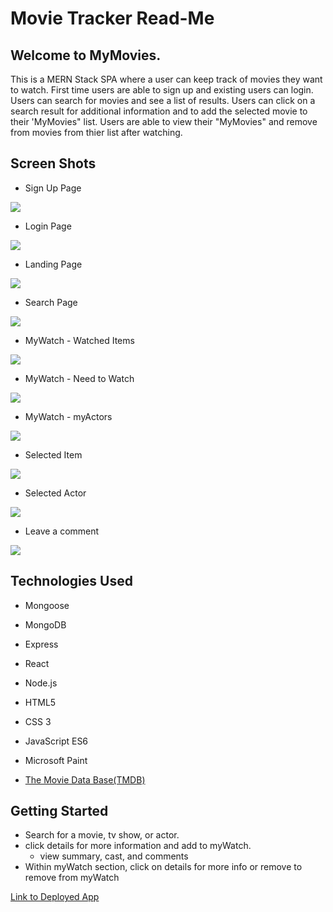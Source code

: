 # Movie Tracker Read-Me

## Welcome to MyMovies.

This is a MERN Stack SPA where a user can keep track of movies they want to watch. First time users are able to sign up and existing users can login.  Users can search for movies and see a list of results.  Users can click on a search result for additional information and to add the selected movie to their 'MyMovies" list.  Users are able to view their "MyMovies" and remove from movies from thier list after watching. 

## Screen Shots

- Sign Up Page

![](public/images/p3-signup.PNG)
- Login Page

![](public/images/p3-login.PNG)
- Landing Page

![](public/images/p3-landing.PNG)
- Search Page

![](public/images/p3-search.PNG)
- MyWatch - Watched Items

![](public/images/p3-mywatch1.PNG)
- MyWatch - Need to Watch

![](public/images/p3-mywatch2.PNG)
- MyWatch - myActors

![](public/images/p3-mywatch3.PNG)
- Selected Item

![](public/images/p3-selected.PNG)
- Selected Actor

![](public/images/p3-actor.PNG)
- Leave a comment

![](public/images/p3-comment.PNG)

## Technologies Used
- Mongoose
- MongoDB
- Express
- React
- Node.js
- HTML5
- CSS 3
- JavaScript ES6
- Microsoft Paint 

- [The Movie Data Base(TMDB)](https://www.themoviedb.org/)
## Getting Started

 - Search for a movie, tv show, or actor.  
 - click details for more information and add to myWatch.
    - view summary, cast, and comments
- Within myWatch section, click on details for more info or remove to remove from myWatch

[Link to Deployed App](https://enigmatic-beach-61745.herokuapp.com/)